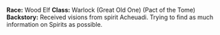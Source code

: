 **Race:** Wood Elf
**Class:** Warlock (Great Old One) (Pact of the Tome)
**Backstory:** Received visions from spirit Acheuadi. Trying to find as much information on Spirits as possible.